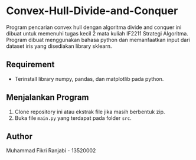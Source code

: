# Convex-Hull-Divide-and-Conquer

Program pencarian convex hull dengan algoritma divide and conquer ini dibuat untuk memenuhi tugas kecil 2 mata kuliah IF2211 Strategi Algoritma. Program dibuat menggunakan bahasa python dan memanfaatkan input dari dataset iris yang disediakan library sklearn.

## Requirement
- Terinstall library numpy, pandas, dan matplotlib pada python.

## Menjalankan Program
1. Clone repository ini atau ekstrak file jika masih berbentuk zip.
2. Buka file `main.py` yang terdapat pada folder `src`.

## Author
Muhammad Fikri Ranjabi - 13520002
